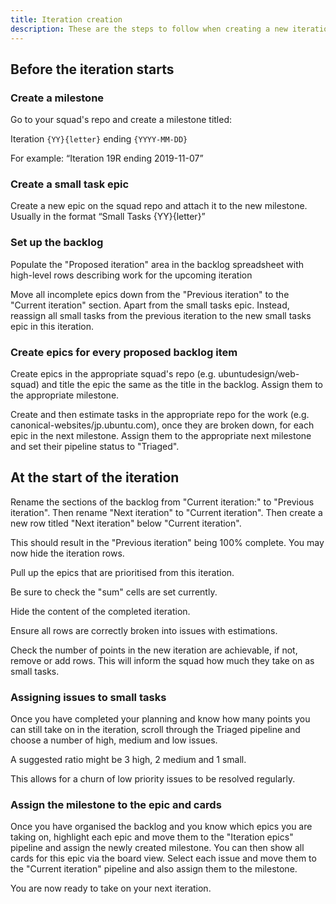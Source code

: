 ```yaml
---
title: Iteration creation
description: These are the steps to follow when creating a new iteration
---
```


## Before the iteration starts

### Create a milestone

Go to your squad's repo and create a milestone titled:

Iteration `{YY}{letter}` ending `{YYYY-MM-DD}`

For example: “Iteration 19R ending 2019-11-07”

### Create a small task epic

Create a new epic on the squad repo and attach it to the new milestone. Usually in the format “Small Tasks {YY}{letter}”

### Set up the backlog

Populate the "Proposed iteration" area in the backlog spreadsheet with high-level rows describing work for the upcoming iteration

Move all incomplete epics down from the "Previous iteration" to the "Current iteration" section. Apart from the small tasks epic. Instead, reassign all small tasks from the previous iteration to the new small tasks epic in this iteration.

### Create epics for every proposed backlog item

Create epics in the appropriate squad's repo (e.g. ubuntudesign/web-squad) and title the epic the same as the title in the backlog. Assign them to the appropriate milestone.

Create and then estimate tasks in the appropriate repo for the work (e.g. canonical-websites/jp.ubuntu.com), once they are broken down, for each epic in the next milestone. Assign them to the appropriate next milestone and set their pipeline status to "Triaged".

## At the start of the iteration

Rename the sections of the backlog from "Current iteration:" to "Previous iteration". Then rename "Next iteration" to "Current iteration". Then create a new row titled "Next iteration" below "Current iteration".

This should result in the "Previous iteration" being 100% complete. You may now hide the iteration rows.

Pull up the epics that are prioritised from this iteration.

Be sure to check the "sum" cells are set currently.

Hide the content of the completed iteration.

Ensure all rows are correctly broken into issues with estimations.

Check the number of points in the new iteration are achievable, if not, remove or add rows. This will inform the squad how much they take on as small tasks.

### Assigning issues to small tasks

Once you have completed your planning and know how many points you can still take on in the iteration, scroll through the Triaged pipeline and choose a number of high, medium and low issues.

A suggested ratio might be 3 high, 2 medium and 1 small.

This allows for a churn of low priority issues to be resolved regularly.

### Assign the milestone to the epic and cards

Once you have organised the backlog and you know which epics you are taking on, highlight each epic and move them to the "Iteration epics" pipeline and assign the newly created milestone. You can then show all cards for this epic via the board view. Select each issue and move them to the "Current iteration" pipeline and also assign them to the milestone.

You are now ready to take on your next iteration.
